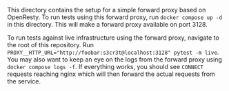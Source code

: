 This directory contains the setup for a simple forward proxy based on OpenResty.
To run tests using this forward proxy, run `docker compose up -d` in this directory.
This will make a forward proxy available on port 3128.

To run tests against live infrastructure using the forward proxy, navigate to the root of this repository.
Run `PROXY__HTTP_URL="http://foobar:s3cr3t@localhost:3128" pytest -m live`.
You may also want to keep an eye on the logs from the forward proxy using `docker compose logs -f`.
If everything works, you should see `CONNECT` requests reaching nginx which will then forward the actual requests from the service.

